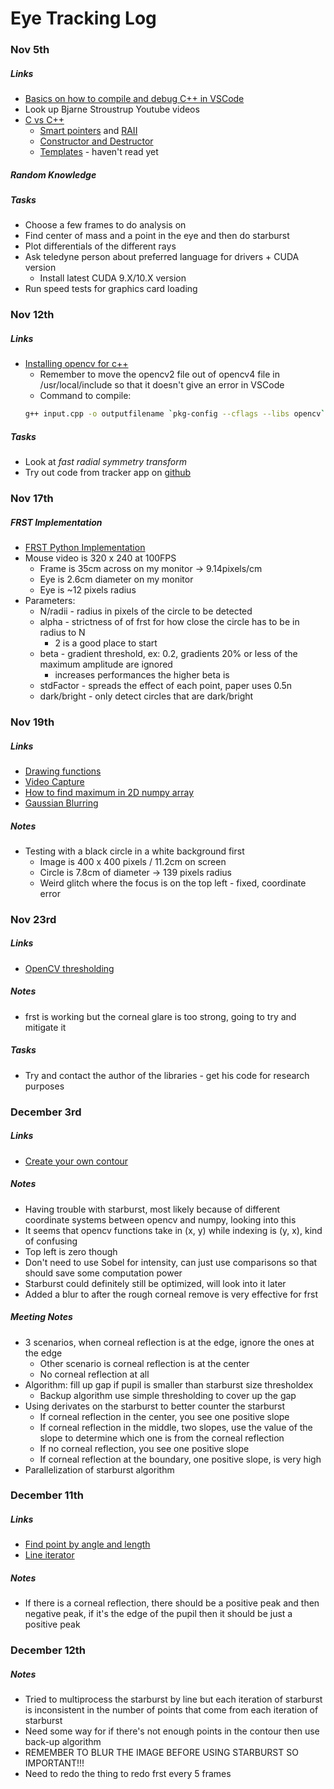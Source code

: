 # Eye Tracking Log

### Nov 5th
##### Links
- [Basics on how to compile and debug C++ in VSCode](https://code.visualstudio.com/docs/cpp/config-linux)
- Look up Bjarne Stroustrup Youtube videos
- [C vs C++](https://softwareengineering.stackexchange.com/questions/16390/what-are-the-fundamental-differences-between-c-and-c)
    - [Smart pointers](https://docs.microsoft.com/en-us/cpp/cpp/smart-pointers-modern-cpp?view=msvc-160) and [RAII](https://docs.microsoft.com/en-us/cpp/cpp/object-lifetime-and-resource-management-modern-cpp?view=msvc-160)
    - [Constructor and Destructor](https://www.tutorialspoint.com/cplusplus/cpp_constructor_destructor.htm)
    - [Templates](http://www.cplusplus.com/doc/oldtutorial/templates/) - haven't read yet

##### Random Knowledge

##### Tasks
- Choose a few frames to do analysis on
- Find center of mass and a point in the eye and then do starburst
- Plot differentials of the different rays
- Ask teledyne person about preferred language for drivers + CUDA version
    - Install latest CUDA 9.X/10.X version
- Run speed tests for graphics card loading


### Nov 12th
##### Links
- [Installing opencv for c++](http://techawarey.com/programming/install-opencv-c-c-in-ubuntu-18-04-lts-step-by-step-guide/)
    - Remember to move the opencv2 file out of opencv4 file in /usr/local/include so that it doesn't give an error in VSCode
    - Command to compile: 
    ```bash
    g++ input.cpp -o outputfilename `pkg-config --cflags --libs opencv`
    ```

##### Tasks
- Look at *fast radial symmetry transform*
- Try out code from tracker app on [github](http://github.com/coxlab/eyetracker)


### Nov 17th
##### FRST Implementation
- [FRST Python Implementation](https://github.com/Xonxt/frst)
- Mouse video is 320 x 240 at 100FPS
    - Frame is 35cm across on my monitor -> 9.14pixels/cm
    - Eye is 2.6cm diameter on my monitor
    - Eye is ~12 pixels radius
- Parameters:
    - N/radii - radius in pixels of the circle to be detected
    - alpha - strictness of of frst for how close the circle has to be in radius to N
        - 2 is a good place to start
    - beta - gradient threshold, ex: 0.2, gradients 20% or less of the maximum amplitude are ignored
        - increases performances the higher beta is
    - stdFactor - spreads the effect of each point, paper uses 0.5n
    - dark/bright - only detect circles that are dark/bright

### Nov 19th
##### Links
- [Drawing functions](https://docs.opencv.org/master/dc/da5/tutorial_py_drawing_functions.html)
- [Video Capture](https://docs.opencv.org/3.4/d8/dfe/classcv_1_1VideoCapture.html#a85b55cf6a4a50451367ba96b65218ba1)
- [How to find maximum in 2D numpy array](https://stackoverflow.com/questions/55284090/how-to-find-maximum-value-in-whole-2d-array-with-indices)
- [Gaussian Blurring](https://docs.opencv.org/master/d4/d13/tutorial_py_filtering.html)
##### Notes
- Testing with a black circle in a white background first
    - Image is 400 x 400 pixels / 11.2cm on screen
    - Circle is 7.8cm of diameter -> 139 pixels radius
    - Weird glitch where the focus is on the top left - fixed, coordinate error

### Nov 23rd
##### Links
 - [OpenCV thresholding](https://docs.opencv.org/master/d7/d4d/tutorial_py_thresholding.html)
 
##### Notes
- frst is working but the corneal glare is too strong, going to try and mitigate it

##### Tasks
- Try and contact the author of the libraries - get his code for research purposes

### December 3rd
##### Links
- [Create your own contour](https://stackoverflow.com/questions/14161331/creating-your-own-contour-in-opencv-using-python)

##### Notes
- Having trouble with starburst, most likely because of different coordinate systems between opencv and numpy, looking into this
- It seems that opencv functions take in (x, y) while indexing is (y, x), kind of confusing
- Top left is zero though
- Don't need to use Sobel for intensity, can just use comparisons so that should save some computation power
- Starburst could definitely still be optimized, will look into it later
- Added a blur to after the rough corneal remove is very effective for frst

##### Meeting Notes
- 3 scenarios, when corneal reflection is at the edge, ignore the ones at the edge
    - Other scenario is corneal reflection is at the center
    - No corneal reflection at all
- Algorithm: fill up gap if pupil is smaller than starburst size thresholdex
    - Backup algorithm use simple thresholding to cover up the gap
- Using derivates on the starburst to better counter the starburst
    - If corneal reflection in the center, you see one positive slope
    - If corneal reflection in the middle, two slopes, use the value of the slope to determine which one is from the corneal reflection
    - If no corneal reflection, you see one positive slope 
    - If corneal reflection at the boundary, one positive slope, is very high
- Parallelization of starburst algorithm


### December 11th
##### Links
- [Find point by angle and length](https://stackoverflow.com/questions/22252438/draw-a-line-using-an-angle-and-a-point-in-opencv)
- [Line iterator](https://stackoverflow.com/questions/32328179/opencv-3-0-lineiterator)
##### Notes
- If there is a corneal reflection, there should be a positive peak and then negative peak, if it's the edge of the pupil then it should be just a positive peak

### December 12th
##### Notes
- Tried to multiprocess the starburst by line but each iteration of starburst is inconsistent in the number of points that come from each iteration of starburst
- Need some way for if there's not enough points in the contour then use back-up algorithm
- REMEMBER TO BLUR THE IMAGE BEFORE USING STARBURST SO IMPORTANT!!!
- Need to redo the thing to redo frst every 5 frames